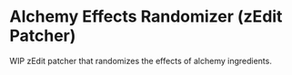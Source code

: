 # Alchemy Effects Randomizer (zEdit Patcher)

WIP zEdit patcher that randomizes the effects of alchemy ingredients.
